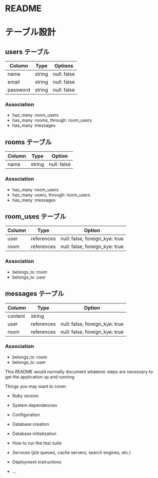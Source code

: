# README

# テーブル設計

## users テーブル

| Column   | Type   | Options     |
| -------- | ------ | ----------- |  
| name     | string | null: false |
| email    | string | null: false |
| password | string | null: false |

### Association

- has_many :room_users
- has_many :rooms, through: room_users
- has_many :messages


## rooms テーブル

| Column | Type   | Option      |
| ------ | ------ | ----------- |
| name   | string | null: false |

### Association

- has_many :room_users
- has_many :users, through: room_users
- has_many :messages


## room_uses テーブル

| Column | Type       | Option                         |
| ------ | ---------- | ------------------------------ |
| user   | references | null: false, foreign_kye: true |
| room   | references | null: false, foreign_kye: true |

### Association

- belongs_to :room
- belongs_to :user


## messages テーブル

| Column  | Type       | Option
| ------- | ---------- | ------------------------------ |
| content | string     |                                |
| user    | references | null: false, foreign_kye: true |
| room    | references | null: false, foreign_kye: true |

### Association

- belongs_to :room
- belongs_to :user


This README would normally document whatever steps are necessary to get the
application up and running.

Things you may want to cover:

* Ruby version

* System dependencies

* Configuration

* Database creation

* Database initialization

* How to run the test suite

* Services (job queues, cache servers, search engines, etc.)

* Deployment instructions

* ...
